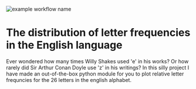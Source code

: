 ![example workflow name](https://github.com/insomniac-tk/LetterFrequencies/workflows/flake8%20Lint/badge.svg)
# The distribution of  letter frequencies in the English language  

Ever wondered how many times Willy Shakes used 'e' in his works? Or how rarely did Sir Arthur Conan Doyle use 'z' in his writings? In this silly project I have made an out-of-the-box python module for you to plot relative letter frequncies for the 26 letters in the english alphabet.
